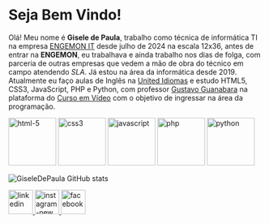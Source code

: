 <h1>Seja Bem Vindo!</h1>

<p>Olá! Meu nome é <strong>Gisele de Paula</strong>, trabalho como técnica de informática TI na empresa <a href="https://engemon.com.br/engemon-it-pt/" target="_blank">ENGEMON IT</a> desde julho de 2024 na escala 12x36, antes de entrar na <strong>ENGEMON</strong>, eu trabalhava e ainda trabalho nos dias de folga, com parceria de outras empresas que vedem a mão de obra do técnico em campo atendendo <i>SLA</i>. Já estou na área da informática desde 2019. Atualmente eu faço aulas de Inglês na <a href="https://www.unitedidiomas.com/" target="_blank">United Idiomas</a> e estudo HTML5, CSS3, JavaScript, PHP e Python, com professor <a href="https://github.com/gustavoguanabara" target="_blank">Gustavo Guanabara</a> na plataforma do <a href="https://www.cursoemvideo.com/" target="_blank">Curso em Vídeo</a> com o objetivo de ingressar na área da programação. </p>

<div>
      <img width="94" height="94" src="https://img.icons8.com/dusk/94/html-5.png" alt="html-5"/>
      <img width="94" height="94" src="https://img.icons8.com/dusk/94/css3.png" alt="css3"/>
      <img width="94" height="94" src="https://img.icons8.com/arcade/94/javascript.png" alt="javascript"/>
      <img width="94" height="94" src="https://img.icons8.com/arcade/94/php.png" alt="php"/>
      <img width="94" height="94" src="https://img.icons8.com/arcade/94/python.png" alt="python"/>
</div>


![GiseleDePaula GitHub stats](https://github-readme-stats.vercel.app/api?username=GiseleDePaula&show_icons=true&theme=radical)

<div>
      <a href="https://www.linkedin.com/in/gisele-de-paula-b0a500269" target="_blank">
           <img width="48" height="48" src="https://img.icons8.com/cute-clipart/48/linkedin.png" alt="linkedin"/>
      </a>
      <a href="https://www.instagram.com/giselle_d_paula" target=" _blank">
           <img width="48" height="48" src="https://img.icons8.com/fluency/48/instagram-new.png" alt="instagram-new"/>
      </a>
      <a href="https://www.facebook.com/share/12Da9BGnwaY/" target="_blank">
           <img width="48" height="48" src="https://img.icons8.com/color/48/facebook.png" alt="facebook"/>
      </a>    
          
</div> 




